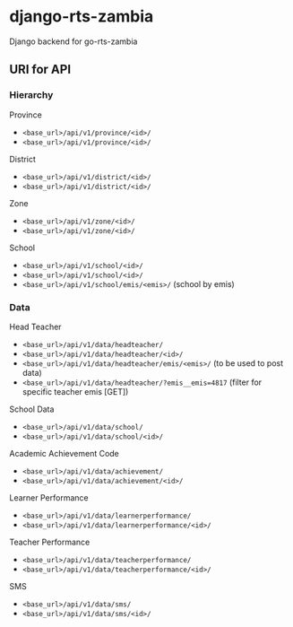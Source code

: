 # django-rts-zambia

Django backend for go-rts-zambia

## URI for API
### Hierarchy
Province

- `<base_url>/api/v1/province/<id>/`
- `<base_url>/api/v1/province/<id>/`

District

- `<base_url>/api/v1/district/<id>/`
- `<base_url>/api/v1/district/<id>/`

Zone

- `<base_url>/api/v1/zone/<id>/`
- `<base_url>/api/v1/zone/<id>/`

School

- `<base_url>/api/v1/school/<id>/`
- `<base_url>/api/v1/school/<id>/`
- `<base_url>/api/v1/school/emis/<emis>/` (school by emis)

### Data
Head Teacher

- `<base_url>/api/v1/data/headteacher/`
- `<base_url>/api/v1/data/headteacher/<id>/`
- `<base_url>/api/v1/data/headteacher/emis/<emis>/` (to be used to post data)
- `<base_url>/api/v1/data/headteacher/?emis__emis=4817` (filter for specific teacher emis [GET])

School Data

- `<base_url>/api/v1/data/school/`
- `<base_url>/api/v1/data/school/<id>/`

Academic Achievement Code

- `<base_url>/api/v1/data/achievement/`
- `<base_url>/api/v1/data/achievement/<id>/`

Learner Performance

- `<base_url>/api/v1/data/learnerperformance/`
- `<base_url>/api/v1/data/learnerperformance/<id>/`

Teacher Performance

- `<base_url>/api/v1/data/teacherperformance/`
- `<base_url>/api/v1/data/teacherperformance/<id>/`

SMS

- `<base_url>/api/v1/data/sms/`
- `<base_url>/api/v1/data/sms/<id>/`